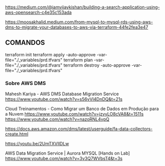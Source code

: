 https://medium.com/@iamvijaykishan/building-a-search-application-using-aws-opensearch-c4e35c153ada

https://moosakhalid.medium.com/from-mysql-to-mysql-rds-using-aws-dms-to-migrate-your-databases-to-aws-via-terraform-44fe2fea3e47


## COMANDOS
terraform init
terraform apply -auto-approve -var-file="./_variables/prd.tfvars"
terraform plan -var-file="./_variables/prd.tfvars"
terraform destroy -auto-approve -var-file="./_variables/prd.tfvars"




### Sobre AWS DMS

Mahesh Kariya - AWS DMS Database Migration Service
https://www.youtube.com/watch?v=s56vVl4DnDQ&t=21s

Cloud Treinamentos - Como Migrar um Banco de Dados em Produção para a Nuvem
https://www.youtube.com/watch?v=jzvyLO8cVA8&t=1511s
https://www.youtube.com/watch?v=nazoRNL4vpQ

https://docs.aws.amazon.com/dms/latest/userguide/fa-data-collectors-create.html

https://youtu.be/2UmTXVIlDLw  





AWS Data Migration Service | Aurora MYSQL [Hands on Lab]
https://www.youtube.com/watch?v=3v3Q7WVbsT4&t=3s


